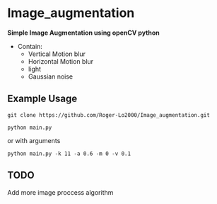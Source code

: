 # Image_augmentation  
**Simple Image Augmentation using openCV python**  
* Contain:  
   *  Vertical Motion blur  
   *  Horizontal Motion blur  
   *  light  
   *  Gaussian noise
## Example Usage  
`git clone https://github.com/Roger-Lo2000/Image_augmentation.git`  
  
`python main.py`
  
or with arguments 
  
`python main.py -k 11 -a 0.6 -m 0 -v 0.1`  
  
## TODO  
Add more image proccess algorithm
